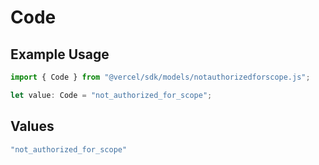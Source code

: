 # Code

## Example Usage

```typescript
import { Code } from "@vercel/sdk/models/notauthorizedforscope.js";

let value: Code = "not_authorized_for_scope";
```

## Values

```typescript
"not_authorized_for_scope"
```
